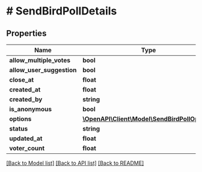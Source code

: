 # # SendBirdPollDetails

## Properties

Name | Type | Description | Notes
------------ | ------------- | ------------- | -------------
**allow_multiple_votes** | **bool** |  | [optional]
**allow_user_suggestion** | **bool** |  | [optional]
**close_at** | **float** |  | [optional]
**created_at** | **float** |  | [optional]
**created_by** | **string** |  | [optional]
**is_anonymous** | **bool** |  | [optional]
**options** | [**\OpenAPI\Client\Model\SendBirdPollOption[]**](SendBirdPollOption.md) |  | [optional]
**status** | **string** |  | [optional]
**updated_at** | **float** |  | [optional]
**voter_count** | **float** |  | [optional]

[[Back to Model list]](../../README.md#models) [[Back to API list]](../../README.md#endpoints) [[Back to README]](../../README.md)
